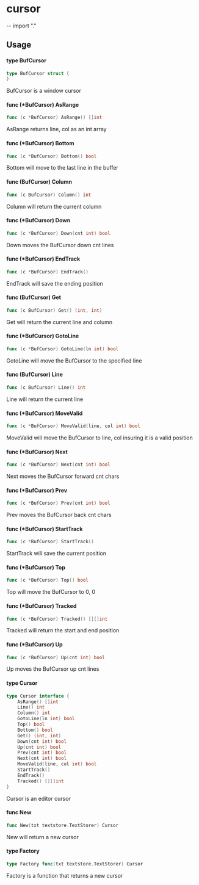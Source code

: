 # cursor
--
    import "."


## Usage

#### type BufCursor

```go
type BufCursor struct {
}
```

BufCursor is a window cursor

#### func (*BufCursor) AsRange

```go
func (c *BufCursor) AsRange() []int
```
AsRange returns line, col as an int array

#### func (*BufCursor) Bottom

```go
func (c *BufCursor) Bottom() bool
```
Bottom will move to the last line in the buffer

#### func (BufCursor) Column

```go
func (c BufCursor) Column() int
```
Column will return the current column

#### func (*BufCursor) Down

```go
func (c *BufCursor) Down(cnt int) bool
```
Down moves the BufCursor down cnt lines

#### func (*BufCursor) EndTrack

```go
func (c *BufCursor) EndTrack()
```
EndTrack will save the ending position

#### func (BufCursor) Get

```go
func (c BufCursor) Get() (int, int)
```
Get will return the current line and column

#### func (*BufCursor) GotoLine

```go
func (c *BufCursor) GotoLine(ln int) bool
```
GotoLine will move the BufCursor to the specified line

#### func (BufCursor) Line

```go
func (c BufCursor) Line() int
```
Line will return the current line

#### func (*BufCursor) MoveValid

```go
func (c *BufCursor) MoveValid(line, col int) bool
```
MoveValid will move the BufCursor to line, col insuring it is a valid position

#### func (*BufCursor) Next

```go
func (c *BufCursor) Next(cnt int) bool
```
Next moves the BufCursor forward cnt chars

#### func (*BufCursor) Prev

```go
func (c *BufCursor) Prev(cnt int) bool
```
Prev moves the BufCursor back cnt chars

#### func (*BufCursor) StartTrack

```go
func (c *BufCursor) StartTrack()
```
StartTrack will save the current position

#### func (*BufCursor) Top

```go
func (c *BufCursor) Top() bool
```
Top will move the BufCursor to 0, 0

#### func (*BufCursor) Tracked

```go
func (c *BufCursor) Tracked() [][]int
```
Tracked will return the start and end position

#### func (*BufCursor) Up

```go
func (c *BufCursor) Up(cnt int) bool
```
Up moves the BufCursor up cnt lines

#### type Cursor

```go
type Cursor interface {
	AsRange() []int
	Line() int
	Column() int
	GotoLine(ln int) bool
	Top() bool
	Bottom() bool
	Get() (int, int)
	Down(cnt int) bool
	Up(cnt int) bool
	Prev(cnt int) bool
	Next(cnt int) bool
	MoveValid(line, col int) bool
	StartTrack()
	EndTrack()
	Tracked() [][]int
}
```

Cursor is an editor cursor

#### func  New

```go
func New(txt textstore.TextStorer) Cursor
```
New will return a new cursor

#### type Factory

```go
type Factory func(txt textstore.TextStorer) Cursor
```

Factory is a function that returns a new cursor
